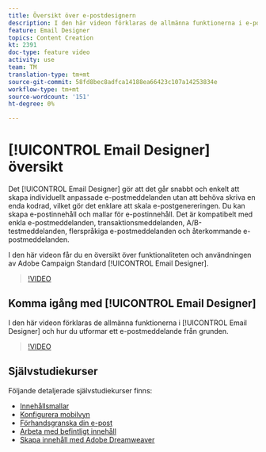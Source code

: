 ```yaml
---
title: Översikt över e-postdesignern
description: I den här videon förklaras de allmänna funktionerna i e-postdesignern och hur du utformar ett e-postmeddelande från grunden.Den här sidan visar alla tillgängliga funktionsvideor för e-postdesignern för Adobe Campaign
feature: Email Designer
topics: Content Creation
kt: 2391
doc-type: feature video
activity: use
team: TM
translation-type: tm+mt
source-git-commit: 58fd8bec8adfca14188ea66423c107a14253834e
workflow-type: tm+mt
source-wordcount: '151'
ht-degree: 0%

---
```



# [!UICONTROL Email Designer] översikt

Det [!UICONTROL Email Designer] gör att det går snabbt och enkelt att skapa individuellt anpassade e-postmeddelanden utan att behöva skriva en enda kodrad, vilket gör det enklare att skala e-postgenereringen. Du kan skapa e-postinnehåll och mallar för e-postinnehåll. Det är kompatibelt med enkla e-postmeddelanden, transaktionsmeddelanden, A/B-testmeddelanden, flerspråkiga e-postmeddelanden och återkommande e-postmeddelanden.

I den här videon får du en översikt över funktionaliteten och användningen av Adobe Campaign Standard [!UICONTROL Email Designer].

>[!VIDEO](https://video.tv.adobe.com/v/22771?quality=12)

## Komma igång med [!UICONTROL Email Designer]

I den här videon förklaras de allmänna funktionerna i [!UICONTROL Email Designer] och hur du utformar ett e-postmeddelande från grunden.

>[!VIDEO](https://video.tv.adobe.com/v/25912?quality=12)

## Självstudiekurser

Följande detaljerade självstudiekurser finns:

* [Innehållsmallar](/help/designing-content/email-designer/email-content-templates.md)
* [Konfigurera mobilvyn](/help/designing-content/email-designer/configure-the-mobile-view.md)
* [Förhandsgranska din e-post](/help/designing-content/email-designer/preview-your-email.md)
* [Arbeta med befintligt innehåll](/help/designing-content/email-designer/working-with-existing-content.md)
* [Skapa innehåll med Adobe Dreamweaver](/help/designing-content/email-designer/dreamweaver-integration.md)
